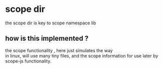 scope dir 
==

the scope dir is key to scope namespace lib 

how is this implemented ? 
--
the scope functionality , here just simulates the way   
in linux, will use many tiny files, and the scope information for use later by scope-js functionality. 